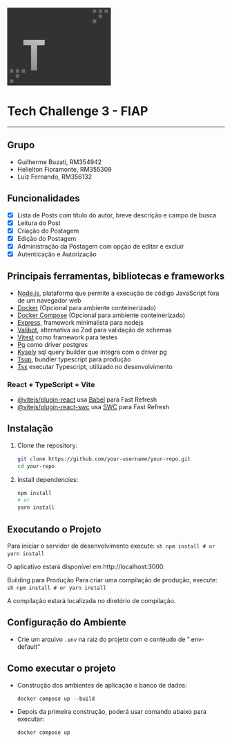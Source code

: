 ![Logo Projeto](logo.png)

# Tech Challenge 3 - FIAP

---

## Grupo

- Guilherme Buzati, RM354942
- Helielton Fioramonte, RM355309
- Luiz Fernando, RM356132

## Funcionalidades

- [x] Lista de Posts com título do autor, breve descrição e campo de busca
- [x] Leitura do Post
- [x] Criação do Postagem
- [x] Edição do Postagem
- [x] Administração da Postagem com opção de editar e excluir
- [x] Autenticação e Autorização

## Principais ferramentas, bibliotecas e frameworks

- [Node.js](https://nodejs.org/pt), plataforma que permite a execução de código JavaScript fora de um navegador web
- [Docker](https://www.docker.com/) (Opcional para ambiente conteinerizado)
- [Docker Compose](https://docs.docker.com/compose/) (Opcional para ambiente conteinerizado)
- [Express](https://expressjs.com/), framework minimalista para nodejs
- [Valibot](https://valibot.dev/), alternativa ao Zod para validação de schemas
- [Vitest](https://vitest.dev/) como framework para testes
- [Pg](https://github.com/brianc/node-postgres) como driver postgres
- [Kysely](https://kysely.dev/) sql query builder que integra com o driver pg
- [Tsup](https://tsup.egoist.dev/), bundler typescript para produção
- [Tsx](https://github.com/privatenumber/tsx) executar Typescript, utilizado
  no desenvolvimento

### React + TypeScript + Vite

- [@vitejs/plugin-react](https://github.com/vitejs/vite-plugin-react/blob/main/packages/plugin-react/README.md) usa [Babel](https://babeljs.io/) para Fast Refresh
- [@vitejs/plugin-react-swc](https://github.com/vitejs/vite-plugin-react-swc) usa [SWC](https://swc.rs/) para Fast Refresh

## Instalação

1. Clone the repository:
    ```sh
    git clone https://github.com/your-username/your-repo.git
    cd your-repo
    ```

2. Install dependencies:
    ```sh
    npm install
    # or
    yarn install
    ```

## Executando o Projeto

Para iniciar o servidor de desenvolvimento execute:
    ```sh
    npm install
    # or
    yarn install
    ```
    
O aplicativo estará disponível em http://localhost:3000.

Building para Produção
Para criar uma compilação de produção, execute:
    ```sh
    npm install
    # or
    yarn install
    ```
    
A compilação estará localizada no diretório de compilação.

## Configuração do Ambiente

- Crie um arquivo `.env` na raiz do projeto com o contéudo de ".env-default"

## Como executar o projeto

- Construção dos ambientes de aplicação e banco de dados:

      docker compose up --build
 
- Depois da primeira construção, poderá usar comando abaixo para executar:

      docker compose up
